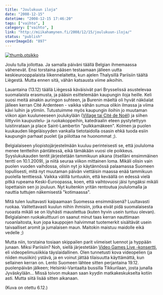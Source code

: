 ```yaml
---
title: "Joulukuun iloja"
date: "2008-12-15"
datetime: "2008-12-15 17:46:20"
tags: ["vaihto", ]
category: ["vaihto", ]
link: "http://miikahamynen.fi/2008/12/15/joulukuun-iloja/"
status: "publish"
coverImageId: "897"
---
```


[![](http://miikahamynen.fi/wp-content/uploads/2008/12/thumb.otsikko1.jpg "thumb.otsikko")](http://miikahamynen.fi/2008/12/15/joulukuun-iloja/thumb-otsikko-9/)

Joulu tulla jollottaa. Ja samalla päiväni täällä Belgian ihmemaassa vähenevät. Ensi torstaina pääsen testaamaan jälleen uutta keskieurooppalaista liikennelaitetta, kun ajelen Thalysillä Pariisiin täältä Liègestä. Mutta ennen sitä, vähän katsausta viime aikoihin.

Lauantaina (13.12) täällä Liègessä käväisivät pari Brysselissä asustelevaa suomalaista erasmusta, ja pääsin esittelemään kaupungin iloja heille. Keli suosi meitä ainakin auringon suhteen, ja Burenin mäeltä oli hyvät näköalat jälleen kerran Cité Ardenteen - vaikka vähän sumua olikin ilmassa ja viima kävi luihin ja ytimiin. Tutustuimme myös kaupungin iloihin jo muutaman viikon ajan kuuluneeseen joulukylään ([Village tai Cité de Noël](http://www.villagedenoel.be/)) ja siihen liittyviin kaupustelu- ja ruokakoppeihin, katedraalin eteen pystytettyyn luistinrataan ja place Saint-Lambertin "pulkkamäkeen". Kolmen ja puolen kuukauden liègeläisyyden vankalla tietotaidolla osasin ehkä tuoda esiin kaupungin parhaat puolet (ja piilottaa ne huonommat ;).

Belgialaiseen yliopistojärjestelmään kuuluu perinteisesti se, että joululoma menee tentteihin päntätessä, eikä tämäkään vuosi ole poikkeus. Syyslukukauden tentit järjestetään tammikuun aikana (itselläni ensimmäinen tentti on 10.1.2009), ja niitä seuraa viikon mittainen loma. Mikäli olisin vain puolen vuoden vaihdossa, olisin nyt jo käytännössä palaamassa Suomeen lopullisesti, mitä nyt muutaman päivän viettäisin maassa enää tammikuun puolella tenttiessä. Vaikka välillä tuntuukin, että keväällä on edessä vielä pitkä rupeama Keski-Euroopassa, koen, että vaihtovuosi jäisi tyngäksi mikäli lopettaisin sen jo jouluun. Nyt kuitenkin yritän rentoutua joululomalla ja nauttia tuttujen näkemisestä "kotimaassa".

Mitä tulen luultavasti kaipaamaan Suomessa ensimmäisenä? Luultavasti ruokaa. Valitettavasti kuulun niihin ihmisiin, jotka eivät pidä suomalaisesta ruoasta mikäli se on löyhästi maustettua (kuten hyvin usein tuntuu olevan). Belgialainen ruokakulttuuri on saanut minut taas kerran nauttimaan ruoanlaitosta, kun jopa kauppojen halvimmat tuotemerkit sisältävät usein taivaalliset aromit ja jumalaisen maun. Maitokin maistuu maidolle eikä vedelle ;)

Mutta niin, torstaina tosiaan skippailen parit viimeiset luennot ja hyppään junaan. Miksi Pariisiin? Noh, siellä järjestetään [Video Games Live -konsertti](http://www.videogameslive.com/), eli videopelimusiikkia täyslaidallinen. Olen tunnetusti kova videopelien (ja niiden musiikin) ystävä, ja en voinut jättää tilaisuutta käyttämättä, kun sellainen kerran on. Lento Suomeen lähtee sitten perjantaina 19.12. puolenpäivän jälkeen; Helsinki-Vantaalta bussilla Tikkurilaan, josta junalla Jyväskylään... Missä toivon mukaan saan kyydin matkakeskukselta kotiin asti. Mutta siitä lisää sitten aikanaan.

(Kuva on otettu 6.12.)
